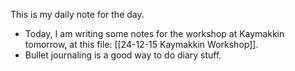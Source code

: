 This is my daily note for the day. 
- Today, I am writing some notes for the workshop at Kaymakkin tomorrow, at this file:  [[24-12-15 Kaymakkin Workshop]]. 
- Bullet journaling is a good way to do diary stuff. 

